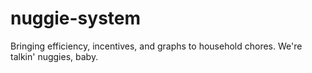 # nuggie-system
Bringing efficiency, incentives, and graphs to household chores. We're talkin' nuggies, baby.
